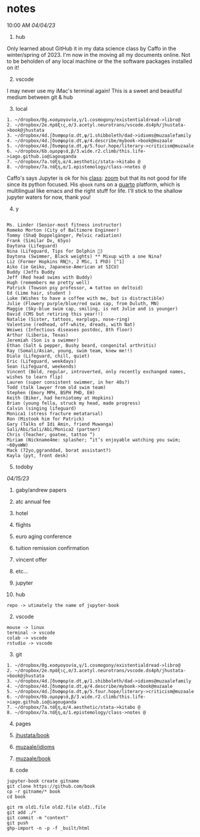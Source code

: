 # notes 

10:00 AM *04/04/23*

001. hub

Only learned about GitHub it in my data science class by Caffo in the winter/spring of 2023. I'm now in the moving all my documents online. Not to be beholden of any local machine or the the software packages installed on it!

002. vscode

I may never use my iMac's terminal again! This is a sweet and beautiful medium between git & hub

003. local

```
1. ~/dropbox/0g.κοσμογονία,γ/1.cosmogony/existentialdread->libro@
2. ~/dropbox/2e.πρᾶξις,σ/3.acetyl.neurotrans/vscode.ds4ph/jhustata->book@jhustata
3. ~/dropbox/4d.∫δυσφορία.dt,ψ/1.shibboleth/dad->idioms@muzaalefamily
4. ~/dropbox/4d.∫δυσφορία.dt,ψ/4.describe/mybook->book@muzaale
5. ~/dropbox/4d.∫δυσφορία.dt,ψ/5.four.hope/literary->criticism@muzaale
6. ~/dropbox/6b.ομορφιά,β/3.wide.r2.climb/this.life->iago.github.io@iagouganda
7. ~/dropbox/7a.τάξη,α/4.aesthetic/stata->kitabo @
8. ~/dropbox/7a.τάξη,α/1.epistemology/class->notes @
```
Caffo's says Jupyter is ok for his [class](https://github.com/smart-stats/ds4bio_book): [zoom](https://jh.zoom.us/j/4109553504?pwd=amdidU82QTc2QTRmdkpDSkd3RU5pZz09) but that its not good for life since its python focused. His `qbook` runs on a [quarto](https://quarto.org) platform, which is multilingual like emacs and the right stuff for life. I'll stick to the shallow jupyter waters for now, thank you!

004. y

```

Ms. Linder (Senior-most fitness instructor)
Romeko Morton (City of Baltimore Engineer)
Tommy (ShaQ Doppelgänger, Pelvic radiation)
Frank (Similar Dx, 65yo)
Daytona (Lifeguard)
Nina (Lifeguard, Tips for Dolphin 🐬)
Daytona (Swimmer, Black weights) ** Mixup with a one Nina? 
Liz (Former Hopkins RN🧑‍⚕️, 2 MSc, 1 PhD) [^1]
Aiko (ie Geiko, Japanese-American at SICU)
Buddy (Jeffs Buddy
Jeff (Red head swims with Buddy)
Hugh (remembers me pretty well)
Patrick (Towson psy professor, ☘️ tattoo on deltoid)
Ed (Lime hair, student )
Luke (Wishes to have a coffee with me, but is distractible)
Julie (Flowery purple/blue/red swim cap, from Duluth, MN)
Maggie (Sky-blue swim cap, smiling, is not Julie and is younger)
David (CMS but retiring this year!!)
Natalie (Sister, tattoos, earplugs, nose-ring)
Valentine (redhead, off-white, dreads, with Nat)
Weiwei (Infectious diseases postdoc, 8th floor)
Arthur (Liberia, Texas)
Jeremiah (Son is a swimmer)
Ethan (Salt & pepper, Bushy beard, congenital arthritis)
Ray (Somali/Asian, young, swim team, knew me!!)
Dialo (Lifeguard, chill, quiet)
Eric (Lifeguard, weekdays)
Sean (Lifeguard, weekends) 
Vincent (Bold, regular, introverted, only recently exchanged names, wishes to learn flip)
Lauren (super consistent swimmer, in her 40s?)
Todd (talk lawyer from old swim team)
Stephen (Emory MPH, BSPH PHD, EH)
Keith (Biker, had herniotomy at Hopkins)
Brian (young fella, struck my head, made progress)
Calvin (singing lifeguard) 
Monica1 (stress fracture metatarsal) 
Ron (Mistook him for Patrick) 
Gary (Talks of Idi Amin, friend Muwanga)
Sali/Abi/Sali/Abi/Monica2 (partner)
Chris (Teacher, goatee, tattoo “)
Miriam (Nickname4me: splasher; “it’s enjoyable watching you swim; ~60yoWW)
Mack (72yo,ggranddad, borat assistant?)
Kayla (pyt, front desk)

```

[^1]: Her thoughts echo these: The Malcontent. — He is one of the brave old warriors: angry with civilisation because he believes that its object is to make all good things — honour, rewards, and fair women — accessible even to cowards.

005. todoby

*04/15/23*

1. gaby/andrew papers
2. atc annual fee
3. hotel
4. flights
5. euro aging conference
6. tuition remission confirmation
7. vincent offer
8. etc...

006. jupyter

1. hub

```
repo -> utimately the name of jupyter-book
```

2. vscode

```
mouse -> linux
terminal -> vscode
colab -> vscode
rstudio -> vscode
```

3. git

```
1. ~/dropbox/0g.κοσμογονία,γ/1.cosmogony/existentialdread->libro@
2. ~/dropbox/2e.πρᾶξις,σ/3.acetyl.neurotrans/vscode.ds4ph/jhustata->book@jhustata
3. ~/dropbox/4d.∫δυσφορία.dt,ψ/1.shibboleth/dad->idioms@muzaalefamily
4. ~/dropbox/4d.∫δυσφορία.dt,ψ/4.describe/mybook->book@muzaale
5. ~/dropbox/4d.∫δυσφορία.dt,ψ/5.four.hope/literary->criticism@muzaale
6. ~/dropbox/6b.ομορφιά,β/3.wide.r2.climb/this.life->iago.github.io@iagouganda
7. ~/dropbox/7a.τάξη,α/4.aesthetic/stata->kitabo @
8. ~/dropbox/7a.τάξη,α/1.epistemology/class->notes @
```

4. pages

1. [jhustata/book](https://jhustata.github.io/book/intro.html)
2. [muzaale/idioms](https://muzaale.github.io/idioms/intro.html)
3. [muzaale/book](https://muzaale.github.io/book/intro.html)

5. code

```
jupyter-book create gitname
git clone https://github.com/book
cp -r gitname/* book
cd book

git rm old1.file old2.file old3..file
git add ./*
git commit -m "context"
git push
ghp-import -n -p -f _built/html
```

